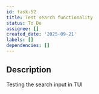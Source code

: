 ```yaml
---
id: task-52
title: Test search functionality
status: To Do
assignee: []
created_date: '2025-09-21'
labels: []
dependencies: []
---
```


## Description

Testing the search input in TUI
